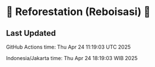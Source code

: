 
# 🌳 Reforestation (Reboisasi) 🌲

## Last Updated

GitHub Actions time: Thu Apr 24 11:19:03 UTC 2025

Indonesia/Jakarta time: Thu Apr 24 18:19:03 WIB 2025
